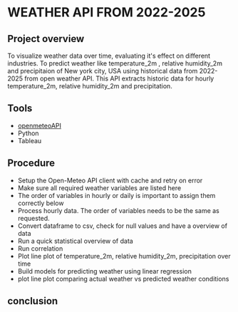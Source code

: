 # WEATHER API FROM 2022-2025
## Project overview
To visualize weather data over time, evaluating it's effect on different industries.
To predict weather like temperature_2m , relative humidity_2m and precipitaion of New york city, USA using historical data from 2022-2025 from open weather API.
This API extracts historic data for  hourly temperature_2m, relative humidity_2m and precipitation. 
## Tools
- [openmeteoAPI](https://open-meteo.com/)
- Python
- Tableau
## Procedure
- Setup the Open-Meteo API client with cache and retry on error
- Make sure all required weather variables are listed here
- The order of variables in hourly or daily is important to assign them correctly below
- Process hourly data. The order of variables needs to be the same as requested.
- Convert dataframe to csv, check for null values and have a overview of data
- Run a quick statistical overview of data
- Run correlation
- Plot line plot of temperature_2m, relative humidity_2m, precipitation over time
- Build models for predicting weather using linear regression
- plot line plot comparing actual weather vs predicted weather conditions

## conclusion
